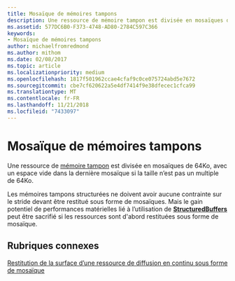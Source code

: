 ```yaml
---
title: Mosaïque de mémoires tampons
description: Une ressource de mémoire tampon est divisée en mosaïques de 64Ko, avec un espace vide dans la dernière mosaïque si la taille n’est pas un multiple de 64Ko.
ms.assetid: 577DC6B0-F373-4748-AD80-2784C597C366
keywords:
- Mosaïque de mémoires tampons
author: michaelfromredmond
ms.author: mithom
ms.date: 02/08/2017
ms.topic: article
ms.localizationpriority: medium
ms.openlocfilehash: 1817f501962ccae4cfaf9c0ce075724abd5e7672
ms.sourcegitcommit: cbe7cf620622a5e4df7414f9e38dfecec1cfca99
ms.translationtype: MT
ms.contentlocale: fr-FR
ms.lasthandoff: 11/21/2018
ms.locfileid: "7433097"
---
```

# <a name="buffer-tiling"></a>Mosaïque de mémoires tampons


Une ressource de [mémoire tampon](introduction-to-buffers.md) est divisée en mosaïques de 64Ko, avec un espace vide dans la dernière mosaïque si la taille n’est pas un multiple de 64Ko.

Les mémoires tampons structurées ne doivent avoir aucune contrainte sur le stride devant être restitué sous forme de mosaïques. Mais le gain potentiel de performances matérielles lié à l’utilisation de [**StructuredBuffers**](https://msdn.microsoft.com/library/windows/desktop/ff471514) peut être sacrifié si les ressources sont d'abord restituées sous forme de mosaïque.

## <a name="span-idrelated-topicsspanrelated-topics"></a><span id="related-topics"></span>Rubriques connexes


[Restitution de la surface d’une ressource de diffusion en continu sous forme de mosaïque](how-a-streaming-resource-s-area-is-tiled.md)

 

 




